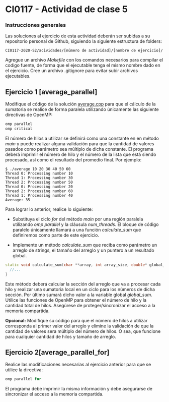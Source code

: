# CI0117 - Actividad de clase 5

### Instrucciones generales

Las soluciones al ejercicio de esta actividad deberán ser subidas a su repositorio personal de Github, siguiendo la siguiente estructura de folders:

```
CI0117-2020-S2/acividades/[número de actividad]/[nombre de ejercicio]/
```

Agregue un archivo *Makefile* con los comandos necesarios para compilar el codigo fuente, de forma que el ejecutable tenga el mismo nombre dado en el ejercicio. Cree un archivo .gitignore para evitar subir archivos ejecutables.

## Ejercicio 1 [average_parallel]

Modifique el código de la solución [average.cpp](https://github.com/jocan3/CI9117-2020-S2/blob/master/Ejemplos%20de%20clase/09_OpenMP/average_serial/average.cpp) para que el cálculo de la sumatoria se realice de forma paralela utilizando únicamente las siguiente directivas de OpenMP:

```cpp
omp parallel
omp critical
```

El número de hilos a utilizar se definirá como una constante en en método *main* y puede realizar alguna validación para que la cantidad de valores pasados como parámetro sea múltiplo de dicha constante. El programa deberá imprimir el número de hilo y el número de la lista que está siendo procesado, así como el resultado del promedio final. Por ejemplo:

```
$ ./average 10 20 30 40 50 60
Thread 0: Processing number 10
Thread 1: Processing number 30
Thread 2: Processing number 50
Thread 0: Processing number 20
Thread 2: Processing number 60
Thread 1: Processing number 40
Average: 35
```

Para lograr lo anterior, realice lo siguiente:

* Substituya el ciclo *for* del método *main* por una región paralela utilizando *omp parallel* y la cláusula *num_threads*. El bloque de código paralelo únicamente llamará a una función *calculate_sum* que definiremos como parte de este ejercicio.

* Implemente un método *calculate_sum* que reciba como parámetro un arreglo de strings, el tamaño del arreglo y un puntero a un resultado global. 

```cpp
static void calculate_sum(char **array, int array_size, double* global_sum) {
  //...
}
```
Este método deberá calcular la sección del arreglo que va a procesar cada hilo y realizar una sumatoria local en un ciclo para los números de dicha sección. Por último sumará dicho valor a la variable global *global_sum*. Utilice las funciones de OpenMP para obtener el número de hilo y la cantidad total de hilos. Asegúrese de proteger/sincronizar el acceso a la memoria compartida.

**Opcional:** Modifique su código para que el número de hilos a utilizar corresponda al primer valor del arreglo y elimine la validación de que la cantidad de valores sera múltiplo del número de hilos. O sea, que funcione para cualquier cantidad de hilos y tamaño de arreglo.

## Ejercicio 2[average_parallel_for]

Realice las modificaciones necesarias al ejercicio anterior para que se utilice la directiva:

```cpp
omp parallel for
```
El programa debe imprimir la misma información y debe asegurarse de sincronizar el acceso a la memoria compartida.

